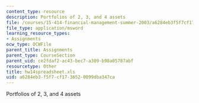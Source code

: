 ```yaml
---
content_type: resource
description: Portfolios of 2, 3, and 4 assets
file: /courses/15-414-financial-management-summer-2003/a6284eb3f5f7cf1736520099dba347ca_hw14spreadsheet.xls
file_type: application/msword
learning_resource_types:
- Assignments
ocw_type: OCWFile
parent_title: Assignments
parent_type: CourseSection
parent_uid: ce2fdaf2-ac43-bec7-a309-b98a05787abf
resourcetype: Other
title: hw14spreadsheet.xls
uid: a6284eb3-f5f7-cf17-3652-0099dba347ca
---
```

Portfolios of 2, 3, and 4 assets

